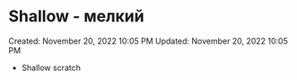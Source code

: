 # Shallow - мелкий

Created: November 20, 2022 10:05 PM
Updated: November 20, 2022 10:05 PM

- Shallow scratch